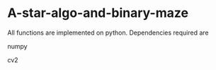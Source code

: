 # A-star-algo-and-binary-maze
All functions are implemented on python.
Dependencies required are 

numpy

cv2
